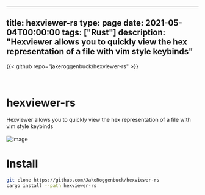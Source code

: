 
---
title: hexviewer-rs
type: page
date: 2021-05-04T00:00:00
tags: ["Rust"]
description: "Hexviewer allows you to quickly view the hex representation of a file with vim style keybinds"
---

{{< github repo="jakeroggenbuck/hexviewer-rs" >}}

<br>

# hexviewer-rs
Hexviewer allows you to quickly view the hex representation of a file with vim style keybinds<br><br>
![image](https://user-images.githubusercontent.com/35516367/117053781-3bb6ac80-acce-11eb-9b01-5bccd4396191.png)

# Install
```sh
git clone https://github.com/JakeRoggenbuck/hexviewer-rs
cargo install --path hexviewer-rs
```
